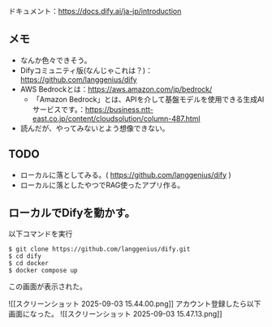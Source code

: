 ドキュメント：https://docs.dify.ai/ja-jp/introduction

## メモ
- なんか色々できそう。
- Difyコミュニティ版(なんじゃこれは？)：https://github.com/langgenius/dify
- AWS Bedrockとは：https://aws.amazon.com/jp/bedrock/
	- 「Amazon Bedrock」とは、APIを介して基盤モデルを使用できる生成AIサービスです。：https://business.ntt-east.co.jp/content/cloudsolution/column-487.html
- 読んだが、やってみないとよう想像できない。

## TODO
- ローカルに落としてみる。( https://github.com/langgenius/dify )
- ローカルに落としたやつでRAG使ったアプリ作る。

## ローカルでDifyを動かす。

以下コマンドを実行
```
$ git clone https://github.com/langgenius/dify.git
$ cd dify
$ cd docker
$ docker compose up
```

この画面が表示された。

![[スクリーンショット 2025-09-03 15.44.00.png]]
アカウント登録したら以下画面になった。
![[スクリーンショット 2025-09-03 15.47.13.png]]
